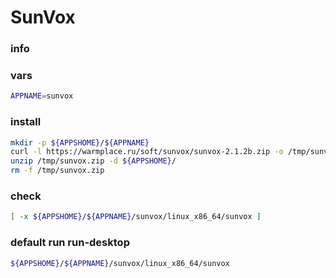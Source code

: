 # SunVox

### info

### vars
```sh
APPNAME=sunvox
```

### install
```sh
mkdir -p ${APPSHOME}/${APPNAME}
curl -l https://warmplace.ru/soft/sunvox/sunvox-2.1.2b.zip -o /tmp/sunvox.zip
unzip /tmp/sunvox.zip -d ${APPSHOME}/
rm -f /tmp/sunvox.zip
```

### check
```sh
[ -x ${APPSHOME}/${APPNAME}/sunvox/linux_x86_64/sunvox ]
```

### default run run-desktop
```sh
${APPSHOME}/${APPNAME}/sunvox/linux_x86_64/sunvox
```
